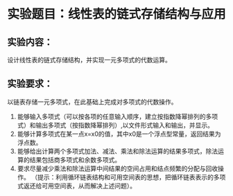 # 实验题目：线性表的链式存储结构与应用
## 实验内容：
设计线性表的链式存储结构，并实现一元多项式的代数运算。
## 实验要求：
以链表存储一元多项式，在此基础上完成对多项式的代数操作。

1. 能够输入多项式（可以按各项的任意输入顺序，建立按指数降幂排列的多项式）和输出多项式（按指数降幂排列）,以文件形式输入和输出，并显示。
2. 能够计算多项式在某一点x=x0的值，其中x0是一个浮点型常量，返回结果为浮点数。
3. 能够给出计算两个多项式加法、减法、乘法和除法运算的结果多项式，除法运算的结果包括商多项式和余数多项式。
4. 要求尽量减少乘法和除法运算中间结果的空间占用和结点频繁的分配与回收操作。
（提示：利用循环链表结构和可用空间表的思想，把循环链表表示的多项式返还给可用空间表，从而解决上述问题）。